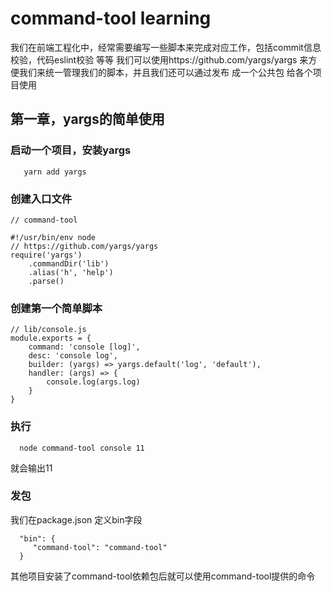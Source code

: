 # command-tool learning
我们在前端工程化中，经常需要编写一些脚本来完成对应工作，包括commit信息校验，代码eslint校验 等等
我们可以使用https://github.com/yargs/yargs 来方便我们来统一管理我们的脚本，并且我们还可以通过发布
成一个公共包 给各个项目使用

## 第一章，yargs的简单使用

### 启动一个项目，安装yargs
```
   yarn add yargs
```

### 创建入口文件
``` 
// command-tool

#!/usr/bin/env node
// https://github.com/yargs/yargs
require('yargs')
    .commandDir('lib')
    .alias('h', 'help')
    .parse()
```
### 创建第一个简单脚本

``` 
// lib/console.js
module.exports = {
    command: 'console [log]',
    desc: 'console log',
    builder: (yargs) => yargs.default('log', 'default'),
    handler: (args) => {
        console.log(args.log)
    }
}
``` 
### 执行
``` 
  node command-tool console 11
``` 
就会输出11

### 发包
我们在package.json 定义bin字段
``` 
  "bin": {
     "command-tool": "command-tool"
  }
``` 
其他项目安装了command-tool依赖包后就可以使用command-tool提供的命令